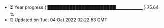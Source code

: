 - ⏳ Year progress { ██████████████████████▁▁▁▁▁▁▁▁ } 75.64 %
- ⏰ Updated on Tue, 04 Oct 2022 02:22:53 GMT


